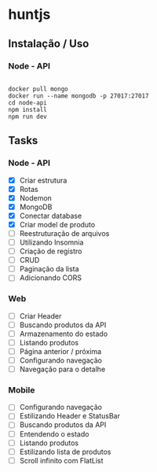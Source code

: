 # huntjs

## Instalação / Uso

### Node - API
<pre><code>
docker pull mongo
docker run --name mongodb -p 27017:27017
cd node-api
npm install
npm run dev
</code></pre>

## Tasks

### Node - API

- [x] Criar estrutura
- [x] Rotas
- [x] Nodemon
- [x] MongoDB
- [x] Conectar database
- [x] Criar model de produto
- [ ] Reestruturação de arquivos
- [ ] Utilizando Insomnia
- [ ] Criação de registro
- [ ] CRUD
- [ ] Paginação da lista
- [ ] Adicionando CORS

### Web

- [ ] Criar Header
- [ ] Buscando produtos da API
- [ ] Armazenamento do estado
- [ ] Listando produtos
- [ ] Página anterior / próxima
- [ ] Configurando navegação
- [ ] Navegação para o detalhe

### Mobile

- [ ] Configurando navegação
- [ ] Estilizando Header e StatusBar
- [ ] Buscando produtos da API
- [ ] Entendendo o estado
- [ ] Listando produtos
- [ ] Estilizando lista de produtos
- [ ] Scroll infinito com FlatList
